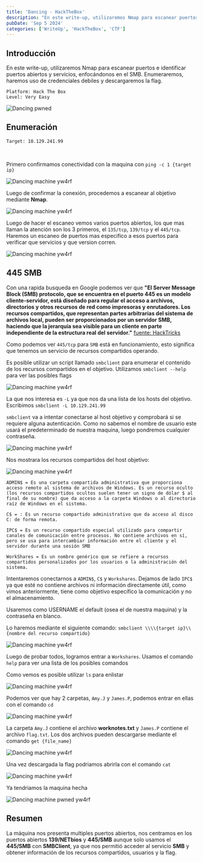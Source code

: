 ```yaml
---
title: 'Dancing - HackTheBox'
description: "En este write-up, utilizaremos Nmap para escanear puertos e identificar puertos abiertos y servicios, enfocándonos en SMB. Enumeraremos, y descargaremos la flag."
pubDate: 'Sep 5 2024'
categories: ['WriteUp', 'HackTheBox', 'CTF']
--- 
```


## Introducción

En este write-up, utilizaremos Nmap para escanear puertos e identificar puertos abiertos y servicios, enfocándonos en el SMB. Enumeraremos, haremos uso de credenciales debiles y descargaremos la flag.

```
Platform: Hack The Box
Level: Very Easy
```

![Dancing pwned](../../../assets/HTB/Dancing/dancing-pwnd.png)

## Enumeración 

```
Target: 10.129.241.99
```
<br>

Primero confirmamos conectividad con la maquina con `ping -c 1 {target ip}`

![Dancing machine yw4rf](../../../assets/HTB/Dancing/dancing-1.png)

Luego de confirmar la conexión, procedemos a escanear al objetivo mediante **Nmap**. 

![Dancing machine yw4rf](../../../assets/HTB/Dancing/dancing-2.png)

Luego de hacer el escaneo vemos varios puertos abiertos, los que mas llaman la atención son los 3 primeros, el `135/tcp`, `139/tcp` y el `445/tcp`. Haremos un escaneo de puertos mas especifico a esos puertos para verificar que servicios y que version corren.

![Dancing machine yw4rf](../../../assets/HTB/Dancing/dancing-3.png)

## 445 SMB

Con una rapida busqueda en Google podemos ver que **"El Server Message Block (SMB) protocolo, que se encuentra en el puerto 445 es un modelo cliente-servidor, está diseñado para regular el acceso a archivos, directorios y otros recursos de red como impresoras y enrutadores. Los recursos compartidos, que representan partes arbitrarias del sistema de archivos local, pueden ser proporcionados por un servidor SMB, haciendo que la jerarquía sea visible para un cliente en parte independiente de la estructura real del servidor."**
[fuente: HackTricks](https://book.hacktricks.xyz/v/es/network-services-pentesting/pentesting-smb)

Como podemos ver `445/tcp` para `SMB` está en funcionamiento, esto significa que tenemos un servicio de recursos compartidos operando.

Es posible utilizar un script llamado `smbclient` para enumerar el contenido de los recursos compartidos en el objetivo. Utilizamos `smbclient --help` para ver las posibles flags

![Dancing machine yw4rf](../../../assets/HTB/Dancing/dancing-4.png)

La que nos interesa es `-L` ya que nos da una lista de los hosts del objetivo. Escribimos `smbclient -L 10.129.241.99`

`smbclient` va a intentar conectarse al host objetivo y comprobará si se requiere alguna autenticación. Como no sabemos el nombre de usuario este usará el predeterminado de nuestra maquina, luego pondremos cualquier contraseña.

![Dancing machine yw4rf](../../../assets/HTB/Dancing/dancing-5.png)

Nos mostrara los recursos compartidos del host objetivo: 

![Dancing machine yw4rf](../../../assets/HTB/Dancing/dancing-6.png)

```
ADMIN$ = Es una carpeta compartida administrativa que proporciona acceso remoto al sistema de archivos de Windows. Es un recurso oculto (los recursos compartidos ocultos suelen tener un signo de dólar $ al final de su nombre) que da acceso a la carpeta Windows o al directorio raíz de Windows en el sistema.

C$ = : Es un recurso compartido administrativo que da acceso al disco C: de forma remota.

IPC$ = Es un recurso compartido especial utilizado para compartir canales de comunicación entre procesos. No contiene archivos en sí, pero se usa para intercambiar información entre el cliente y el servidor durante una sesión SMB

WorkShares = Es un nombre genérico que se refiere a recursos compartidos personalizados por los usuarios o la administración del sistema.
```


Intentaremos conectarnos a `ADMIN$`, `C$` y `Workshares`. Dejamos de lado `IPC$` ya que esté no contiene archivos ni información directamente útil, como vimos anteriormente, tiene como objetivo específico la comunicación y no el almacenamiento.

Usaremos como USERNAME el default (osea el de nuestra maquina) y la contraseña en blanco.

Lo haremos mediante el siguiente comando: `smbclient \\\\{target ip}\\{nombre del recurso compartido}`

![Dancing machine yw4rf](../../../assets/HTB/Dancing/dancing-7.png)

Luego de probar todos, logramos entrar a `Workshares`. Usamos el comando `help` para ver una lista de los posibles comandos

Como vemos es posible utilizar `ls` para enlistar 

![Dancing machine yw4rf](../../../assets/HTB/Dancing/dancing-8.png)

Podemos ver que hay 2 carpetas, `Amy.J` y `James.P`, podemos entrar en ellas con el comando `cd`

![Dancing machine yw4rf](../../../assets/HTB/Dancing/dancing-9.png)

La carpeta `Amy.J` contiene el archivo **worknotes.txt** y `James.P` contiene el archivo `flag.txt`. Los dos archivos pueden descargarse mediante el comando `get {file_name}`

![Dancing machine yw4rf](../../../assets/HTB/Dancing/dancing-10.png)

Una vez descargada la flag podriamos abrirla con el comando `cat`

![Dancing machine yw4rf](../../../assets/HTB/Dancing/dancing-11.png)

Ya tendriamos la maquina hecha

![Dancing machine pwned yw4rf](../../../assets/HTB/Dancing/dancing-last.png)

## Resumen

La máquina nos presenta multiples puertos abiertos, nos centramos en los puertos abiertos **139/NETbios** y **445/SMB** aunque solo usamos el **445/SMB** con **SMBClient**,  ya que nos permitió acceder al servicio **SMB** y obtener información de los recursos compartidos, usuarios y la flag.

<br>